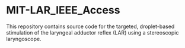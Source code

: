# MIT-LAR_IEEE_Access
This repository contains source code for the targeted, droplet-based stimulation of the laryngeal adductor reflex (LAR) using a stereoscopic laryngoscope.
